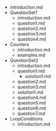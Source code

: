 - introduction.md
- QuestionSet1
  - introduction.md
  - question1.md
  - question2.md
  - question3.md
  - question4.md
- Counters
  - introduction.md
  - examples.md
- QuestionSet2
  - introduction.md
  - question1.md
    - solution1.md
  - question2.md
  - question3.md
  - solution1.md
  - question4.md
  - question5.md
  - question6.md
  - question7.md
- LoopConditions
  - introduction.md